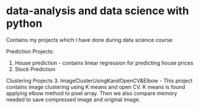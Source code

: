 # data-analysis and data science with python

Contains my projects which I have done during data science course

Prediction Projects: 
1. House prediction - contains linear regression for predicting house prices
2. Stock Prediction

Clustering Projects
3. ImageClusterUsingKandOpenCV&Elbow - This project contains image clustering using K means and open CV. K means is found applying elbow method to pixel array. Then we also compare memory needed to save compressed image and original image.
